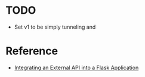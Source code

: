 # TODO
- Set v1 to be simply tunneling and 

# Reference
- [Integrating an External API into a Flask Application](https://www.section.io/engineering-education/integrating-external-apis-with-flask/)